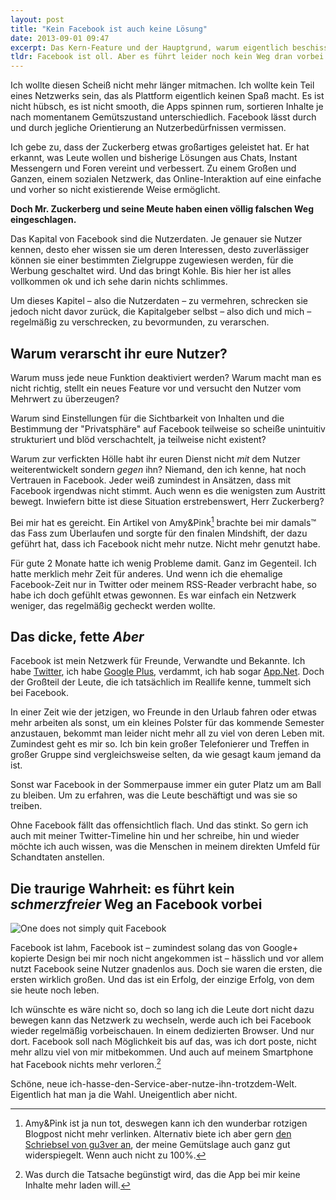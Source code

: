 ```yaml
---
layout: post
title: "Kein Facebook ist auch keine Lösung"
date: 2013-09-01 09:47
excerpt: Das Kern-Feature und der Hauptgrund, warum eigentlich beschissene Dienste wie Facebook und WhatsApp nicht den Bach runtergehen&#58; die Leute, die aus Unwissenheit oder Gemütlichkeit dort bleiben. 
tldr: Facebook ist oll. Aber es führt leider noch kein Weg dran vorbei. Ich hab's versucht und bin gescheitert.
---
```


Ich wollte diesen Scheiß nicht mehr länger mitmachen. Ich wollte kein Teil eines Netzwerks sein, das als Plattform eigentlich keinen Spaß macht. Es ist nicht hübsch, es ist nicht smooth, die Apps spinnen rum, sortieren Inhalte je nach momentanem Gemütszustand unterschiedlich. Facebook lässt durch und durch jegliche Orientierung an Nutzerbedürfnissen vermissen.

Ich gebe zu, dass der Zuckerberg etwas großartiges geleistet hat. Er hat erkannt, was Leute wollen und bisherige Lösungen aus Chats, Instant Messengern und Foren vereint und verbessert. Zu einem Großen und Ganzen, einem sozialen Netzwerk, das Online-Interaktion auf eine einfache und vorher so nicht existierende Weise ermöglicht.

**Doch Mr. Zuckerberg und seine Meute haben einen völlig falschen Weg eingeschlagen.**

Das Kapital von Facebook sind die Nutzerdaten. Je genauer sie Nutzer kennen, desto eher wissen sie um deren Interessen, desto zuverlässiger können sie einer bestimmten Zielgruppe zugewiesen werden, für die Werbung geschaltet wird. Und das bringt Kohle. Bis hier her ist alles vollkommen ok und ich sehe darin nichts schlimmes.

Um dieses Kapitel – also die Nutzerdaten – zu vermehren, schrecken sie jedoch nicht davor zurück, die Kapitalgeber selbst – also dich und mich – regelmäßig zu verschrecken, zu bevormunden, zu verarschen.

## Warum verarscht ihr eure Nutzer?

Warum muss jede neue Funktion deaktiviert werden? Warum macht man es nicht richtig, stellt ein neues Feature vor und versucht den Nutzer vom Mehrwert zu überzeugen?

Warum sind Einstellungen für die Sichtbarkeit von Inhalten und die Bestimmung der "Privatsphäre" auf Facebook teilweise so scheiße unintuitiv strukturiert und blöd verschachtelt, ja teilweise nicht existent?

Warum zur verfickten Hölle habt ihr euren Dienst nicht *mit* dem Nutzer weiterentwickelt sondern *gegen* ihn? Niemand, den ich kenne, hat noch Vertrauen in Facebook. Jeder weiß zumindest in Ansätzen, dass mit Facebook irgendwas nicht stimmt. Auch wenn es die wenigsten zum Austritt bewegt. Inwiefern bitte ist diese Situation erstrebenswert, Herr Zuckerberg?

Bei mir hat es gereicht. Ein Artikel von Amy&Pink[^tot] brachte bei mir damals™ das Fass zum Überlaufen und sorgte für den finalen Mindshift, der dazu geführt hat, dass ich Facebook nicht mehr nutze. Nicht mehr genutzt habe.

[^tot]: Amy&Pink ist ja nun tot, deswegen kann ich den wunderbar rotzigen Blogpost nicht mehr verlinken. Alternativ biete ich aber gern [den Schriebsel von gu3ver an](http://www.zwentner.com/warum-ich-bei-facebook-nicht-mehr-richtig-mitmache/ "Warum Ich bei Facebook nicht mehr (richtig) mitmache!"), der meine Gemütslage auch ganz gut widerspiegelt. Wenn auch nicht zu 100%.

Für gute 2 Monate hatte ich wenig Probleme damit. Ganz im Gegenteil. Ich hatte merklich mehr Zeit für anderes. Und wenn ich die ehemalige Facebook-Zeit nur in Twitter oder meinem RSS-Reader verbracht habe, so habe ich doch gefühlt etwas gewonnen. Es war einfach ein Netzwerk weniger, das regelmäßig gecheckt werden wollte.

## Das dicke, fette *Aber*

Facebook ist mein Netzwerk für Freunde, Verwandte und Bekannte. Ich habe [Twitter](https://twitter.com/EnnoBigBenno "Landschildkrötenno (EnnoBigBenno) on Twitter"), ich habe [Google Plus](https://plus.google.com/113387671727344717283 "Enrico Schlag – Google+"), verdammt, ich hab sogar [App.Net](https://alpha.app.net/enno "Enrico Schlag (enno) on App.net"). Doch der Großteil der Leute, die ich tatsächlich im Reallife kenne, tummelt sich bei Facebook.

In einer Zeit wie der jetzigen, wo Freunde in den Urlaub fahren oder etwas mehr arbeiten als sonst, um ein kleines Polster für das kommende Semester anzustauen, bekommt man leider nicht mehr all zu viel von deren Leben mit. Zumindest geht es mir so. Ich bin kein großer Telefonierer und Treffen in großer Gruppe sind vergleichsweise selten, da wie gesagt kaum jemand da ist.

Sonst war Facebook in der Sommerpause immer ein guter Platz um am Ball zu bleiben. Um zu erfahren, was die Leute beschäftigt und was sie so treiben.

Ohne Facebook fällt das offensichtlich flach. Und das stinkt. So gern ich auch mit meiner Twitter-Timeline hin und her schreibe, hin und wieder möchte ich auch wissen, was die Menschen in meinem direkten Umfeld für Schandtaten anstellen.

## Die traurige Wahrheit: es führt kein *schmerzfreier* Weg an Facebook vorbei

![One does not simply quit Facebook](file://localhost/Users/Enno/Sites/github/schlagzeilen/source/images/content/quit_facebook.jpg)

Facebook ist lahm, Facebook ist – zumindest solang das von Google+ kopierte Design bei mir noch nicht angekommen ist – hässlich und vor allem nutzt Facebook seine Nutzer gnadenlos aus. Doch sie waren die ersten, die ersten wirklich großen. Und das ist ein Erfolg, der einzige Erfolg, von dem sie heute noch leben.

Ich wünschte es wäre nicht so, doch so lang ich die Leute dort nicht dazu bewegen kann das Netzwerk zu wechseln, werde auch ich bei Facebook wieder regelmäßig vorbeischauen. In einem dedizierten Browser. Und nur dort. Facebook soll nach Möglichkeit bis auf das, was ich dort poste, nicht mehr allzu viel von mir mitbekommen. Und auch auf meinem Smartphone hat Facebook nichts mehr verloren.[^app]

Schöne, neue ich-hasse-den-Service-aber-nutze-ihn-trotzdem-Welt. Eigentlich hat man ja die Wahl. Uneigentlich aber nicht.

[^app]: Was durch die Tatsache begünstigt wird, das die App bei mir keine Inhalte mehr laden will.